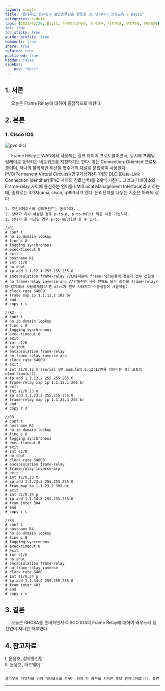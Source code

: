 ```yaml
---
layout: single
title: "클라우드 컴퓨팅과 보안솔루션을 활용한 DC 엔지니어 양성교육 - Day11"
categories: keduit
tags: [2023/02/20, Day11, 한국정보교육원, 국비교육, 네트워크, 운영체제, 하드웨어]
toc: true
toc_sticky: true
author_profile: true
comments: true
share: true
related: true
published: true
hidden: false
sidebar: 
    nav: "docs"
---
```


## 1. 서론  

&nbsp;&nbsp;&nbsp;&nbsp; 오늘은 Frame Relay에 대하여 중점적으로 배웠다.

## 2. 본론  

### 1. Cisco IOS  

![pvc,dlci](https://user-images.githubusercontent.com/124491456/220230054-57d415a9-651e-4882-b864-0c9e3fadc01a.png)

&nbsp;&nbsp;&nbsp;&nbsp; Frame Relay는 WAN에서 사용되는 링크 레이어 프로토콜이면서, 동시에 프레임 릴레이로 동작되는 네트워크를 지칭하기도 한다. 이는 Connection-Oriented 프로토콜이며, 하나의 물리적인 회선을 복수개의 채널로 분할하여 사용한다. PVC(Permanent Virtual Circuits)(영구가상회선) 1개당 DLCI(Data-Link Connection Identifier)(PVC 사이의 경로넘버)를 2개씩 가진다. 그리고 디바이스와 Frame-relay 사이에 통신하는 언어를 LMI(Local Management Interface)라고 하는데, 종류로는 3가지(ansi, cisco, q993a)가 있다. 논리단자를 나누는 기준은 아래와 같다

```
1. 주인터페이스와 멀티포인트는 동격이다.
2. 상대가 하나 이상일 경우 p-to-p, p-to-multi 뭐든 사용 가능하다.
3. 상대가 둘 이상일 경우 p-to-multi만 쓸 수 있다.
```

```
//R1
# conf t
# no ip domain lookup
# line c 0
# logging synchronous
# exec-timeout 0
# exit
# hostname R1
# int s1/0
# no shut
# ip add 1.1.12.1 255.255.255.0
# encapsulation frame-relay //LMI때문에 frame-relay한테 경로가 전부 전달됨
# no frame-relay inverse-arp //안해주면 사용 안해도 되는 회선을 frame-relay가 다 알게돼서 사용하게됨(기존 dlci가 전부 사라지고 수동설정이 새롭게됨)
# clock rate 64000
# frame map ip 1.1.12.2 102 br 
# end
# copy r s
```

```
//R2
# conf t
# no ip domain lookup
# line c 0
# logging synchronous
# exec-timeout 0
# exit
# int s1/0
# no shut
# encapsulation frame-relay
# no frame-relay inverse-arp
# clock rate 64000
# exit
# int s1/0.12 m (serial 1번 module의 0.12(12번을 잇는다는 뜻) 포트의 m(multipoint))
# ip add 1.1.12.2 255.255.255.0
# frame-relay map ip 1.1.12.1 201 br
# exit
# int s1/0.23 m
# ip add 1.1.23.2 255.255.255.0
# frame-relay map ip 1.1.23.3 203 br
# end
# copy r s
```

```
//R3
# conf t
# hostname R3
# no ip domain lookup
# line c 0
# logging synchronous
# exec-timeout 0
# exit
# int s1/0
# no shut
# clock rate 64000
# encapsulation frame-relay
# frame-relay inverse-arp 
# exit
# int s1/0.23 m
# ip add 1.1.23.3 255.255.255.0
# fram map ip 1.1.23.2 302 br
# exit
# int s1/0.34 p
# ip add 1.1.34.3 255.255.255.0
# fram inter 304
# end
# copy r s
```

```
//R4
# conf t
# hostname R4
# no ip domain lookup
# line c 0
# logging syncronous
# exec-timeout 0
# exit
# int s1/0
# no shut
# encapsulation frame-relay
# no frame-relay inverse
# clock rate 6400
# int s1/0.34 p
# ip add 1.1.34.4 255.255.255.0
# fram inter 403
# end
# copy r s
```

## 3. 결론  

&nbsp;&nbsp;&nbsp;&nbsp; 오늘은 RHCSA를 준비하면서 CISCO IOS의 Frame Relay에 대하여 배우느라 정신없이 지나간 하루였다.

## 4. 참고자료  

Ⅰ. 문웅호, 정보통신망   
Ⅱ. 문웅호, 하드웨어

---

```bash
클라우드 개발자를 넘어 데브옵스를 꿈꾸는 이제 막 공부를 시작한 초보 엔지니어입니다. 틀린 점이 있으면 친절하게 댓글 부탁드립니다. :)
```

---
